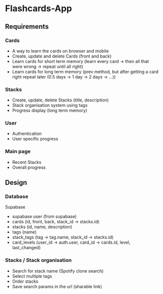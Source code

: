 # Flashcards-App

## Requirements

### Cards

- A way to learn the cards on browser and moblie
- Create, update and delete Cards (front and back)
- Learn cards for short term memory (learn every card -> then all that were wrong -> repeat until all right)
- Learn cards for long term memory (prev method, but after getting a card right repeat later (0.5 days -> 1 day -> 2 days -> ...))

### Stacks

- Create, update, delete Stacks (title, description)
- Stack organisation system using tags
- Progress display (long term memory)

### User

- Authentication
- User specific progress

### Main page

- Recent Stacks
- Overall progress

## Design

### Database

Supabase

- supabase user (from supabase)
- cards (id, front, back, stack_id -> stacks.id)
- stacks (id, name, description)
- tags (name)
- stack_tags (tag -> tag.name, stack_id -> stacks.id)
- card_levels (user_id -> auth.user, card_id -> cards.id, level, last_changed)

### Stacks / Stack organisation

- Search for stack name (Spotify clone search)
- Select multiple tags
- Order stacks
- Save search params in the url (sharable link)
